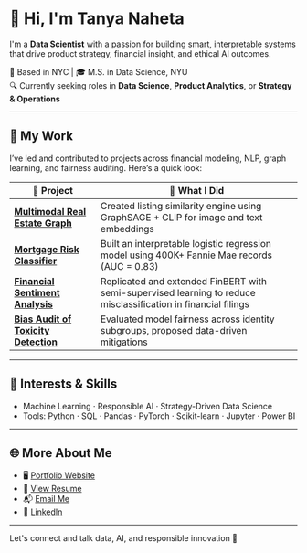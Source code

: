 # 👋 Hi, I'm Tanya Naheta

I'm a **Data Scientist** with a passion for building smart, interpretable systems that drive product strategy, financial insight, and ethical AI outcomes.

📍 Based in NYC | 🎓 M.S. in Data Science, NYU  
🔍 Currently seeking roles in **Data Science**, **Product Analytics**, or **Strategy & Operations**

---

## 🔬 My Work

I’ve led and contributed to projects across financial modeling, NLP, graph learning, and fairness auditing. Here’s a quick look:

| 📂 Project | 🔧 What I Did |
|-----------|---------------|
| [**Multimodal Real Estate Graph**](https://github.com/tanyanaheta/multimodal-real-estate-graph) | Created listing similarity engine using GraphSAGE + CLIP for image and text embeddings |
| [**Mortgage Risk Classifier**](https://github.com/tanyanaheta/mortgage-risk-classifier) | Built an interpretable logistic regression model using 400K+ Fannie Mae records (AUC = 0.83) |
| [**Financial Sentiment Analysis**](https://github.com/tanyanaheta/financial-sentiment-analysis) | Replicated and extended FinBERT with semi-supervised learning to reduce misclassification in financial filings |
| [**Bias Audit of Toxicity Detection**](https://github.com/tanyanaheta/toxic-content-bias-audit) | Evaluated model fairness across identity subgroups, proposed data-driven mitigations |

---

## 🧠 Interests & Skills

- Machine Learning · Responsible AI · Strategy-Driven Data Science  
- Tools: Python · SQL · Pandas · PyTorch · Scikit-learn · Jupyter · Power BI

---

## 🌐 More About Me

- 🖥️ [Portfolio Website](https://tanyanaheta.github.io)
- 📄 [View Resume](https://github.com/tanyanaheta/tanyanaheta.github.io/blob/main/resume.pdf)
- 📬 [Email Me](mailto:tanyanaheta@gmail.com)
- 💼 [LinkedIn](https://www.linkedin.com/in/tanyanaheta)

---

Let's connect and talk data, AI, and responsible innovation 🚀
